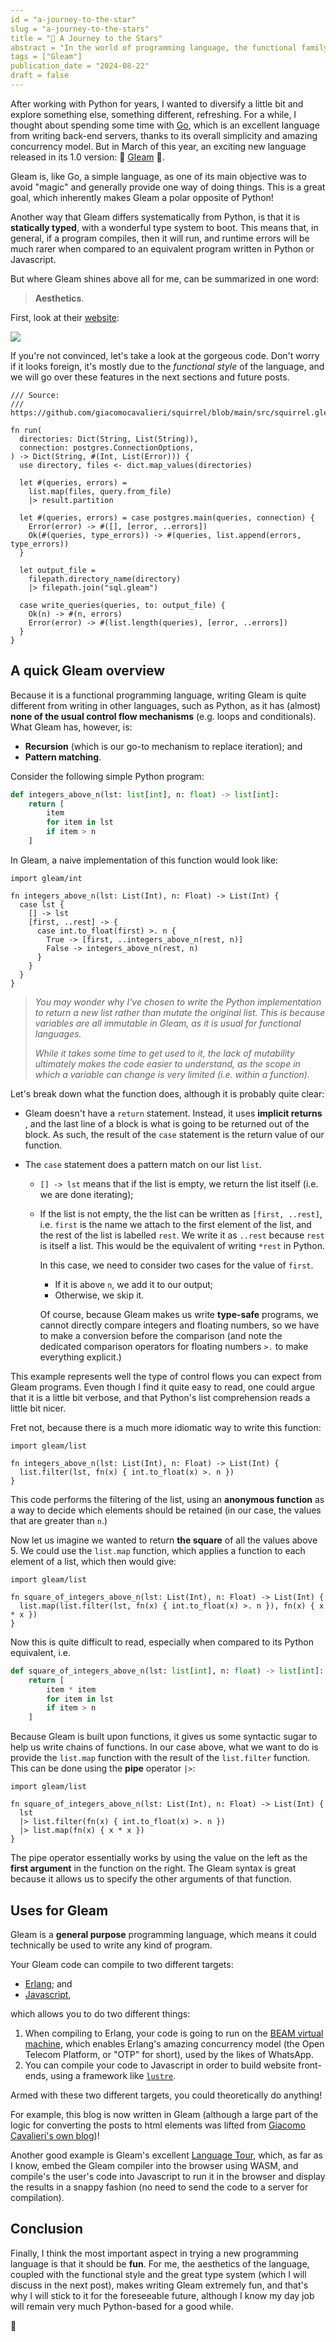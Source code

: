 ```yaml
---
id = "a-journey-to-the-star"
slug = "a-journey-to-the-stars"
title = "💫 A Journey to the Stars"
abstract = "In the world of programming language, the functional family of language tends to stand out because of the way unmistakably different style programs end up being written in. Although most languages espouse some form of 'functional style', e.g. with functions such as map, filter and reduce, the 'true' functional programming language commit to that style 100%. In this post, I discuss an exciting and relatively new programming language called Gleam, which have caught my eye and peaked my interest, so much that I've decided to start a few projects in it!"
tags = ["Gleam"]
publication_date = "2024-08-22"
draft = false
---
```


After working with Python for years, I wanted to diversify a little bit and
explore something else, something different, refreshing. For a while, I thought
about spending some time with [Go](https://go.dev/), which is an excellent
language from writing back-end servers, thanks to its overall simplicity and
amazing concurrency model. But in March of this year, an exciting new language
released in its 1.0 version: 💫 [Gleam](https://gleam.run/news/gleam-version-1/)
💫.

Gleam is, like Go, a simple language, as one of its main objective was to avoid
"magic" and generally provide one way of doing things. This is a great goal,
which inherently makes Gleam a polar opposite of Python!

Another way that Gleam differs systematically from Python, is that it is
**statically typed**, with a wonderful type system to boot. This means that, in
general, if a program compiles, then it will run, and runtime errors will be much
rarer when compared to an equivalent program written in Python or Javascript.

But where Gleam shines above all for me, can be summarized in one word:

> **Aesthetics**.

First, look at their [website](https://gleam.run):

![](/images/gleam_website_banner.png)

If you're not convinced, let's take a look at the gorgeous code. Don't worry
if it looks foreign, it's mostly due to the _functional style_ of the language, and
we will go over these features in the next sections and future posts.

```gleam
/// Source:
/// https://github.com/giacomocavalieri/squirrel/blob/main/src/squirrel.gleam

fn run(
  directories: Dict(String, List(String)),
  connection: postgres.ConnectionOptions,
) -> Dict(String, #(Int, List(Error))) {
  use directory, files <- dict.map_values(directories)

  let #(queries, errors) =
    list.map(files, query.from_file)
    |> result.partition

  let #(queries, errors) = case postgres.main(queries, connection) {
    Error(error) -> #([], [error, ..errors])
    Ok(#(queries, type_errors)) -> #(queries, list.append(errors, type_errors))
  }

  let output_file =
    filepath.directory_name(directory)
    |> filepath.join("sql.gleam")

  case write_queries(queries, to: output_file) {
    Ok(n) -> #(n, errors)
    Error(error) -> #(list.length(queries), [error, ..errors])
  }
}
```

## A quick Gleam overview

Because it is a functional programming language, writing Gleam is quite
different from writing in other languages, such as Python, as it has (almost)
**none of the usual control flow mechanisms** (e.g. loops and conditionals).
What Gleam has, however, is:

- **Recursion** (which is our go-to mechanism to replace iteration); and
- **Pattern matching**.

Consider the following simple Python program:

```python
def integers_above_n(lst: list[int], n: float) -> list[int]:
    return [
        item
        for item in lst
        if item > n
    ]
```

In Gleam, a naive implementation of this function would look like:

```gleam
import gleam/int

fn integers_above_n(lst: List(Int), n: Float) -> List(Int) {
  case lst {
    [] -> lst
    [first, ..rest] -> {
      case int.to_float(first) >. n {
        True -> [first, ..integers_above_n(rest, n)]
        False -> integers_above_n(rest, n)
      }
    }
  }
}
```

> _You may wonder why I've chosen to write the Python implementation to return a new list rather than mutate the original list. This is because variables are all immutable in Gleam, as it is usual for functional languages._
>
> _While it takes some time to get used to it, the lack of mutability ultimately makes the code easier to understand, as the scope in which a variable can change is very limited (i.e. within a function)._

Let's break down what the function does, although it is probably quite clear:

- Gleam doesn't have a `return` statement. Instead, it uses **implicit returns**
  , and the last line of a block is what is going to be returned out of the block.
  As such, the result of the `case` statement is the return value of our function.

- The `case` statement does a pattern match on our list `list`.

  - `[] -> lst` means that if the list is empty, we return the list itself (i.e. we are done iterating);
  - If the list is not empty, the the list can be written as
    `[first, ..rest]`, i.e. `first` is the name we attach to the first element
    of the list, and the rest of the list is labelled `rest`. We write it as `..rest` because `rest` is itself a list. This would be the equivalent of
    writing `*rest` in Python.

    In this case, we need to consider two cases for the value of `first`.

    - If it is above `n`, we add it to our output;
    - Otherwise, we skip it.

    Of course, because Gleam makes us write **type-safe** programs, we cannot
    directly compare integers and floating numbers, so we have to make a conversion
    before the comparison (and note the dedicated comparison operators for floating
    numbers `>.` to make everything explicit.)

This example represents well the type of control flows you can expect from Gleam
programs. Even though I find it quite easy to read, one could argue that it is
a little bit verbose, and that Python's list comprehension reads a little bit
nicer.

Fret not, because there is a much more idiomatic way to write this function:

```gleam
import gleam/list

fn integers_above_n(lst: List(Int), n: Float) -> List(Int) {
  list.filter(lst, fn(x) { int.to_float(x) >. n })
}
```

This code performs the filtering of the list, using an **anonymous function** as
a way to decide which elements should be retained (in our case, the values that
are greater than `n`.)

Now let us imagine we wanted to return **the square** of all the values above 5.
We could use the `list.map` function, which applies a function to each element
of a list, which then would give:

```gleam
import gleam/list

fn square_of_integers_above_n(lst: List(Int), n: Float) -> List(Int) {
  list.map(list.filter(lst, fn(x) { int.to_float(x) >. n }), fn(x) { x * x })
}

```

Now this is quite difficult to read, especially when compared to its Python
equivalent, i.e.

```python
def square_of_integers_above_n(lst: list[int], n: float) -> list[int]:
    return [
        item * item
        for item in lst
        if item > n
    ]
```

Because Gleam is built upon functions, it gives us some syntactic sugar to help
us write chains of functions. In our case above, what we want to do is provide
the `list.map` function with the result of the `list.filter` function. This can
be done using the **pipe** operator `|>`:

```gleam
import gleam/list

fn square_of_integers_above_n(lst: List(Int), n: Float) -> List(Int) {
  lst
  |> list.filter(fn(x) { int.to_float(x) >. n })
  |> list.map(fn(x) { x * x })
}
```

The pipe operator essentially works by using the value on the left as the
**first argument** in the function on the right. The Gleam syntax is great
because it allows us to specify the other arguments of that function.

## Uses for Gleam

Gleam is a **general purpose** programming language, which means it could
technically be used to write any kind of program.

Your Gleam code can compile to two different targets:

- [Erlang](https://www.erlang.org/); and
- [Javascript](https://developer.mozilla.org/en-US/docs/Web/JavaScript),

which allows you to do two different things:

1. When compiling to Erlang, your code is going to run on the [BEAM virtual machine](<https://en.wikipedia.org/wiki/BEAM_(Erlang_virtual_machine)>),
   which enables Erlang's amazing concurrency model (the Open Telecom Platform, or "OTP" for short), used by the likes of WhatsApp.
2. You can compile your code to Javascript in order to build website front-ends, using a framework like [`lustre`](https://github.com/lustre-labs/lustre).

Armed with these two different targets, you could theoretically do anything!

For example, this blog is now written in Gleam (although a large part of the
logic for converting the posts to html elements was lifted from
[Giacomo Cavalieri's own blog](https://giacomocavalieri.me))!

Another good example is Gleam's excellent [Language Tour](https://tour.gleam.run/),
which, as far as I know, embed the Gleam compiler into the browser using WASM,
and compile's the user's code into Javascript to run it in the browser and
display the results in a snappy fashion (no need to send the code to a server
for compilation).

## Conclusion

Finally, I think the most important aspect in trying a new programming language
is that it should be **fun**. For me, the aesthetics of the language, coupled
with the functional style and the great type system (which I will discuss in the
next post), makes writing Gleam extremely fun, and that's why I will stick to it
for the foreseeable future, although I know my day job will remain very much
Python-based for a good while.

👋
